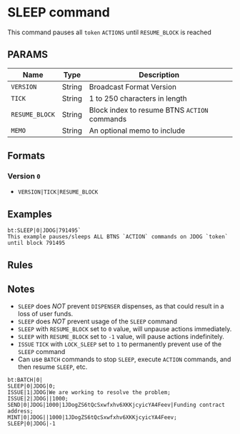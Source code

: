 # SLEEP command
This command pauses all `token` `ACTIONS` until `RESUME_BLOCK` is reached

## PARAMS
| Name           | Type   | Description                                  |
| -------------  | ------ | -------------------------------------------- |
| `VERSION`      | String | Broadcast Format Version                     |
| `TICK`         | String | 1 to 250 characters in length                |
| `RESUME_BLOCK` | String | Block index to resume BTNS `ACTION` commands |
| `MEMO`         | String | An optional memo to include                  |

## Formats

### Version `0`
- `VERSION|TICK|RESUME_BLOCK`

## Examples
```
bt:SLEEP|0|JDOG|791495`
This example pauses/sleeps ALL BTNS `ACTION` commands on JDOG `token` until block 791495
```

## Rules

## Notes
- `SLEEP` does _NOT_ prevent `DISPENSER` dispenses, as that could result in a loss of user funds.
- `SLEEP` does _NOT_ prevent usage of the `SLEEP` command 
- `SLEEP` with `RESUME_BLOCK` set to `0` value, will unpause actions immediately.
- `SLEEP` with `RESUME_BLOCK` set to `-1` value, will pause actions indefinitely.
- `ISSUE` `TICK` with `LOCK_SLEEP` set to `1` to permanently prevent use of the `SLEEP` command
- Can use `BATCH` commands to stop `SLEEP`, execute `ACTION` commands, and then resume `SLEEP`, etc.
```
bt:BATCH|0|
SLEEP|0|JDOG|0;
ISSUE|1|JDOG|We are working to resolve the problem;
ISSUE|2|JDOG||1000;
SEND|0|JDOG|1000|1JDogZS6tQcSxwfxhv6XKKjcyicYA4Feev|Funding contract address;
MINT|0|JDOG||1000|1JDogZS6tQcSxwfxhv6XKKjcyicYA4Feev;
SLEEP|0|JDOG|-1
```
